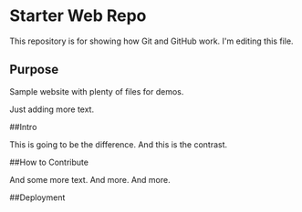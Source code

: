 # Starter Web Repo

This repository is for showing how Git and GitHub work.
I'm editing this file.

## Purpose

Sample website with plenty of files for demos.

Just adding more text.

##Intro

This is going to be the difference. And this is the contrast.


##How to Contribute

And some more text. And more. And more.



##Deployment